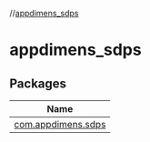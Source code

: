 //[appdimens_sdps](index.md)

# appdimens_sdps

## Packages

| Name |
|---|
| [com.appdimens.sdps](appdimens_sdps/com.appdimens.sdps/index.md) |